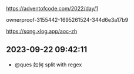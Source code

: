 https://adventofcode.com/2022/day/1

ownerproof-3155442-1695261524-344d6e3a17b9

https://song.xlog.app/aoc-zh

## 2023-09-22 09:42:11

- @ques 如何 split with regex
